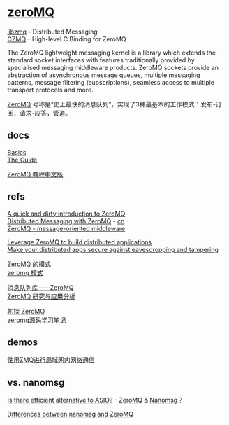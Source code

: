 
# [zeroMQ](http://zeromq.org/)

[libzmq](https://github.com/zeromq/libzmq) - Distributed Messaging  
[CZMQ](http://czmq.zeromq.org/) - High-level C Binding for ZeroMQ  

The ZeroMQ lightweight messaging kernel is a library which extends the standard socket interfaces with features traditionally provided by specialised messaging middleware products. ZeroMQ sockets provide an abstraction of asynchronous message queues, multiple messaging patterns, message filtering (subscriptions), seamless access to multiple transport protocols and more.

[ZeroMQ](https://blog.csdn.net/huoyan403/article/details/76674744/) 号称是“史上最快的消息队列”，实现了3种最基本的工作模式：发布-订阅，请求-应答，管道。

## docs

[Basics](http://zeromq.org/intro:read-the-manual)  
[The Guide](http://zguide.zeromq.org/page:all)  

[ZeroMQ 教程中文版](https://blog.csdn.net/karlin999/article/details/79571357)  

## refs

[A quick and dirty introduction to ZeroMQ](https://blog.scottlogic.com/2015/03/20/ZeroMQ-Quick-Intro.html)  
[Distributed Messaging with ZeroMQ](https://bravenewgeek.com/distributed-messaging-with-zeromq/) - [cn](https://blog.csdn.net/lifeqiuzhi521/article/details/77483195)  
[ZeroMQ - message-oriented middleware](https://www.aosabook.org/en/zeromq.html)  

[Leverage ZeroMQ to build distributed applications](https://developer.ibm.com/tutorials/se-distributed-apps-zeromq-part1/)  
[Make your distributed apps secure against eavesdropping and tampering](https://developer.ibm.com/tutorials/se-distributed-apps-zeromq-part2/)  

[ZeroMQ 的模式](https://blog.codingnow.com/2011/02/zeromq_message_patterns.html)  
[zeromq 模式](https://www.cnblogs.com/lost-1987/articles/4128578.html)  

[消息队列库——ZeroMQ](https://www.cnblogs.com/chenny7/p/6245236.html)  
[ZeroMQ 研究与应用分析](https://www.cnblogs.com/rainbowzc/p/3357594.html)  

[初探 ZeroMQ](https://segmentfault.com/a/1190000012002939)  
[zeromq源码学习笔记](https://www.cnblogs.com/zengzy/category/777608.html)  

## demos

[使用ZMQ进行局域网内网络通信](https://www.cnblogs.com/fengbohello/p/4046686.html)

## vs. nanomsg

[Is there efficient alternative to ASIO?](https://www.reddit.com/r/cpp/comments/5s8s2f/is_there_efficient_alternative_to_asio/) - [ZeroMQ](http://zeromq.org/)  & [Nanomsg](https://nanomsg.org/index.html)？

[Differences between nanomsg and ZeroMQ](https://nanomsg.org/documentation-zeromq.html)
